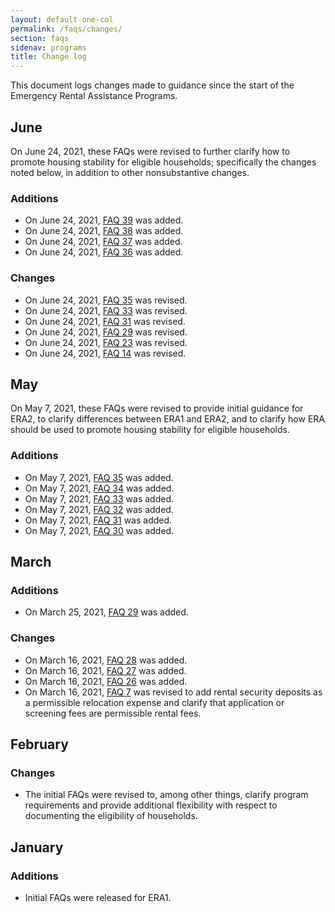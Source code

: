 ```yaml
---
layout: default-one-col
permalink: /faqs/changes/
section: faqs
sidenav: programs
title: Change log
---
```


This document logs changes made to guidance since the start of the Emergency Rental Assistance Programs.

## June

On June 24, 2021, these FAQs were revised to further clarify how to promote housing stability for eligible households; specifically the changes noted below, in addition to other nonsubstantive changes.

### Additions
* On June 24, 2021, [FAQ 39](/faqs#39) was added.
* On June 24, 2021, [FAQ 38](/faqs#38) was added.
* On June 24, 2021, [FAQ 37](/faqs#37) was added.
* On June 24, 2021, [FAQ 36](/faqs#36) was added.

### Changes

* On June 24, 2021, [FAQ 35](/faqs#35) was revised.
* On June 24, 2021, [FAQ 33](/faqs#33) was revised.
* On June 24, 2021, [FAQ 31](/faqs#31) was revised.
* On June 24, 2021, [FAQ 29](/faqs#29) was revised.
* On June 24, 2021, [FAQ 23](/faqs#23) was revised.
* On June 24, 2021, [FAQ 14](/faqs#14) was revised.

## May

On May 7, 2021, these FAQs were revised to provide initial guidance for ERA2, to clarify differences between ERA1 and ERA2, and to clarify how ERA should be used to promote housing stability for eligible households.

### Additions

* On May 7, 2021, [FAQ 35](/faqs#35) was added.
* On May 7, 2021, [FAQ 34](/faqs#34) was added.
* On May 7, 2021, [FAQ 33](/faqs#33) was added.
* On May 7, 2021, [FAQ 32](/faqs#32) was added.
* On May 7, 2021, [FAQ 31](/faqs#31) was added.
* On May 7, 2021, [FAQ 30](/faqs#30) was added.

## March

### Additions
* On March 25, 2021, [FAQ 29](/faqs#29) was added. 

### Changes

* On March 16, 2021, [FAQ 28](/faqs#28) was added.
* On March 16, 2021, [FAQ 27](/faqs#27) was added.
* On March 16, 2021, [FAQ 26](/faqs#26) was added.
* On March 16, 2021, [FAQ 7](/faqs#7) was revised to add rental security deposits as a permissible relocation expense and clarify that application or screening fees are permissible rental fees. 

## February

### Changes

* The initial FAQs were revised to, among other things, clarify program requirements and provide additional flexibility with respect to documenting the eligibility of households.

## January

### Additions

* Initial FAQs were released for ERA1.